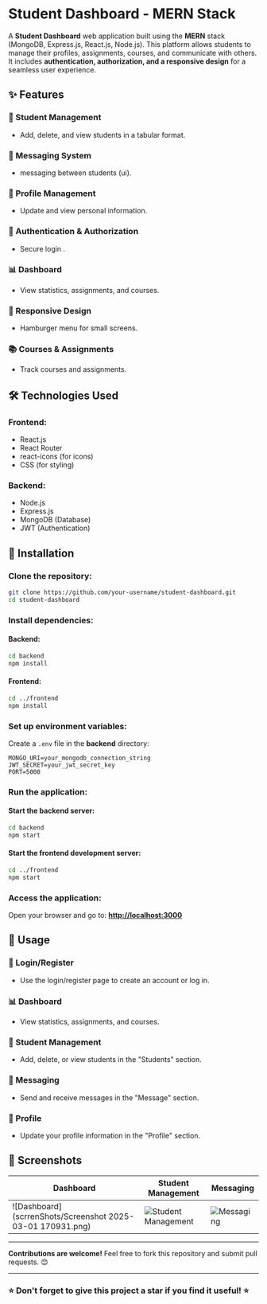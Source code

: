 # Student Dashboard - MERN Stack

A **Student Dashboard** web application built using the **MERN** stack (MongoDB, Express.js, React.js, Node.js). This platform allows students to manage their profiles, assignments, courses, and communicate with others. It includes **authentication, authorization, and a responsive design** for a seamless user experience.

## ✨ Features

### 🏫 Student Management
- Add, delete, and view students in a tabular format.

### 💬 Messaging System
-  messaging between students (ui).

### 🧑 Profile Management
- Update and view personal information.

### 🔐 Authentication & Authorization
- Secure login .

### 📊 Dashboard
- View statistics, assignments, and courses.

### 📱 Responsive Design
- Hamburger menu for small screens.

### 📚 Courses & Assignments
- Track courses and assignments.

## 🛠️ Technologies Used

### Frontend:
- React.js
- React Router
- react-icons (for icons)
- CSS (for styling)

### Backend:
- Node.js
- Express.js
- MongoDB (Database)
- JWT (Authentication)



## 🚀 Installation

### Clone the repository:
```bash
git clone https://github.com/your-username/student-dashboard.git
cd student-dashboard
```

### Install dependencies:
#### Backend:
```bash
cd backend
npm install
```
#### Frontend:
```bash
cd ../frontend
npm install
```

### Set up environment variables:
Create a `.env` file in the **backend** directory:
```env
MONGO_URI=your_mongodb_connection_string
JWT_SECRET=your_jwt_secret_key
PORT=5000
```

### Run the application:
#### Start the backend server:
```bash
cd backend
npm start
```
#### Start the frontend development server:
```bash
cd ../frontend
npm start
```

### Access the application:
Open your browser and go to: **[http://localhost:3000](http://localhost:3000)**

## 📖 Usage

### 🔑 Login/Register
- Use the login/register page to create an account or log in.

### 📊 Dashboard
- View statistics, assignments, and courses.

### 🏫 Student Management
- Add, delete, or view students in the "Students" section.

### 💬 Messaging
- Send and receive messages in the "Message" section.

### 🧑 Profile
- Update your profile information in the "Profile" section.

## 📸 Screenshots

| Dashboard | Student Management | Messaging |
|-----------|-------------------|-----------|
| ![Dashboard](scrrenShots/Screenshot 2025-03-01 170931.png) | ![Student Management](https://via.placeholder.com/300) | ![Messaging](https://via.placeholder.com/300) |

---
**Contributions are welcome!** Feel free to fork this repository and submit pull requests. 😊


---
### ⭐ Don't forget to give this project a star if you find it useful! ⭐

